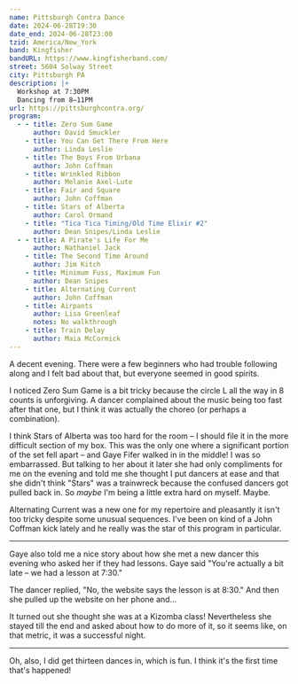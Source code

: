 ```yaml
---
name: Pittsburgh Contra Dance
date: 2024-06-28T19:30
date_end: 2024-06-28T23:00
tzid: America/New_York
band: Kingfisher
bandURL: https://www.kingfisherband.com/
street: 5604 Solway Street
city: Pittsburgh PA
description: |+
  Workshop at 7:30PM  
  Dancing from 8–11PM
url: https://pittsburghcontra.org/
program:
  - - title: Zero Sum Game
      author: David Smuckler
    - title: You Can Get There From Here
      author: Linda Leslie
    - title: The Boys From Urbana
      author: John Coffman
    - title: Wrinkled Ribbon
      author: Melanie Axel-Lute
    - title: Fair and Square
      author: John Coffman
    - title: Stars of Alberta
      author: Carol Ormand
    - title: "Tica Tica Timing/Old Time Elixir #2"
      author: Dean Snipes/Linda Leslie
  - - title: A Pirate's Life For Me
      author: Nathaniel Jack
    - title: The Second Time Around
      author: Jim Kitch
    - title: Minimum Fuss, Maximum Fun
      author: Dean Snipes
    - title: Alternating Current
      author: John Coffman
    - title: Airpants
      author: Lisa Greenleaf
      notes: No walkthrough
    - title: Train Delay
      author: Maia McCormick
---
```


A decent evening. There were a few beginners who had trouble following along and I felt bad about that, but everyone seemed in good spirits.

I noticed Zero Sum Game is a bit tricky because the circle L all the way in 8 counts is unforgiving. A dancer complained about the music being too fast after that one, but I think it was actually the choreo (or perhaps a combination).

I think Stars of Alberta was too hard for the room – I should file it in the more difficult section of my box. This was the only one where a significant portion of the set fell apart – and Gaye Fifer walked in in the middle! I was so embarrassed. But talking to her about it later she had only compliments for me on the evening and told me she thought I put dancers at ease and that she didn't think "Stars" was a trainwreck because the confused dancers got pulled back in. So _maybe_ I'm being a little extra hard on myself. Maybe.

Alternating Current was a new one for my repertoire and pleasantly it isn't too tricky despite some unusual sequences. I've been on kind of a John Coffman kick lately and he really was the star of this program in particular.

***

Gaye also told me a nice story about how she met a new dancer this evening who asked her if they had lessons. Gaye said "You're actually a bit late – we had a lesson at 7:30."

The dancer replied, "No, the website says the lesson is at 8:30." And then she pulled up the website on her phone and...

It turned out she thought she was at a Kizomba class! Nevertheless she stayed till the end and asked about how to do more of it, so it seems like, on that metric, it was a successful night.

***

Oh, also, I did get thirteen dances in, which is fun. I think it's the first time that's happened!
